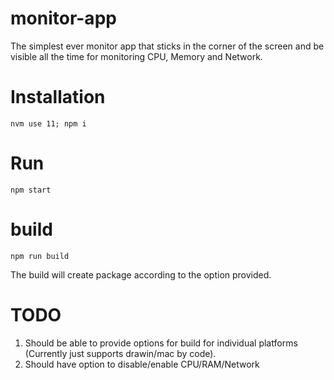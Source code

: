 # monitor-app
The simplest ever monitor app that sticks in the corner of the screen and be visible all the time for monitoring CPU, Memory and Network.

# Installation
`nvm use 11; npm i`

# Run
  `npm start`
  
# build
  `npm run build`
  
  The build will create package according to the option provided. 
  
  
# TODO
  1. Should be able to provide options for build for individual platforms (Currently just supports drawin/mac by code).
  2. Should have option to disable/enable CPU/RAM/Network
  
